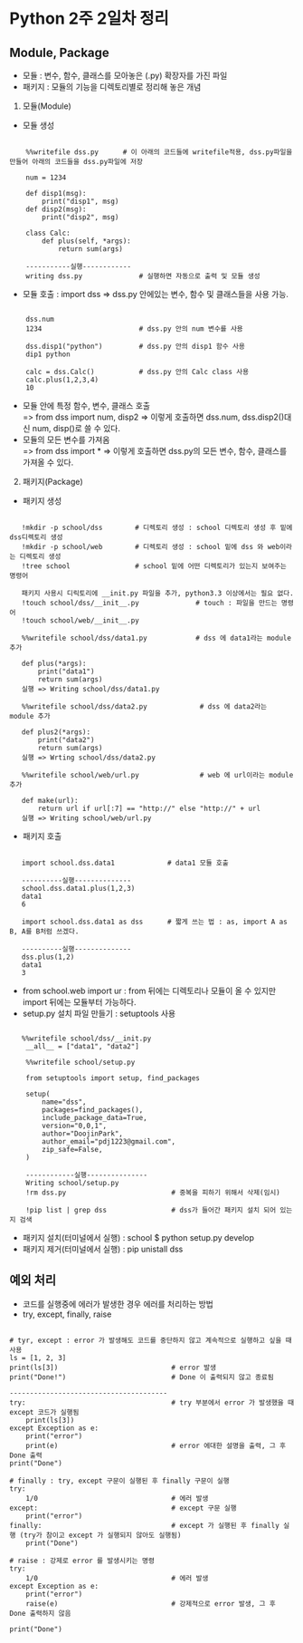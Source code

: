 # Python 2주 2일차 정리

## Module, Package
* 모듈 : 변수, 함수, 클래스를 모아놓은 (.py) 확장자를 가진 파일
* 패키지 : 모듈의 기능을 디렉토리별로 정리해 놓은 개념

 1. 모듈(Module)
- 모듈 생성
<pre><code>
    %%writefile dss.py      # 이 아래의 코드들에 writefile적용, dss.py파일을 만들어 아래의 코드들을 dss.py파일에 저장 

    num = 1234

    def disp1(msg):
        print("disp1", msg)
    def disp2(msg):
        print("disp2", msg)
    
    class Calc:
        def plus(self, *args):
            return sum(args)

    -----------실행------------
    writing dss.py              # 실행하면 자동으로 출력 및 모듈 생성
</code></pre>

- 모듈 호출 : import dss => dss.py 안에있는 변수, 함수 및 클래스들을 사용 가능.
<pre><code>
    dss.num
    1234                        # dss.py 안의 num 변수를 사용

    dss.disp1("python")         # dss.py 안의 disp1 함수 사용
    dip1 python

    calc = dss.Calc()           # dss.py 안의 Calc class 사용
    calc.plus(1,2,3,4)
    10
</code></pre>
- 모듈 안에 특정 함수, 변수, 클래스 호출   
=> from dss import num, disp2 => 이렇게 호출하면 dss.num, dss.disp2()대신 num, disp()로 쓸 수 있다.
- 모듈의 모든 변수를 가져옴   
=> from dss import * => 이렇게 호출하면 dss.py의 모든 변수, 함수, 클래스를 가져올 수 있다.

2. 패키지(Package)
- 패키지 생성
<pre><code>
   !mkdir -p school/dss        # 디렉토리 생성 : school 디렉토리 생성 후 밑에 dss디렉토리 생성
   !mkdir -p school/web        # 디렉토리 생성 : school 밑에 dss 와 web이라는 디렉토리 생성
   !tree school                # school 밑에 어떤 디렉토리가 있는지 보여주는 명령어
    
   패키지 사용시 디릭토리에 __init.py 파일을 추가, python3.3 이상에서는 필요 없다.   
   !touch school/dss/__init__.py              # touch : 파일을 만드는 명령어
   !touch school/web/__init__.py

   %%writefile school/dss/data1.py            # dss 에 data1라는 module 추가
   
   def plus(*args):
       print("data1")
       return sum(args)
   실행 => Writing school/dss/data1.py
    
   %%writefile school/dss/data2.py             # dss 에 data2라는 module 추가

   def plus2(*args):
       print("data2")
       return sum(args)
   실행 => Wrting school/dss/data2.py

   %%writefile school/web/url.py               # web 에 url이라는 module 추가

   def make(url):
       return url if url[:7] == "http://" else "http://" + url
   실행 => Writing school/web/url.py
</code></pre>

- 패키지 호출
<pre><code>
   import school.dss.data1             # data1 모듈 호출

   ----------실행--------------
   school.dss.data1.plus(1,2,3)
   data1
   6
    
   import school.dss.data1 as dss      # 짧게 쓰는 법 : as, import A as B, A를 B처럼 쓰겠다.

   ----------실행--------------
   dss.plus(1,2)
   data1
   3
</code></pre>
- from school.web import ur : from 뒤에는 디렉토리나 모듈이 올 수 있지만 import 뒤에는 모듈부터 가능하다.
- setup.py 설치 파일 만들기 : setuptools 사용
<pre><code>
   %%writefile school/dss/__init.py    
    __all__ = ["data1", "data2"]

    %%writefile school/setup.py

    from setuptools import setup, find_packages

    setup(
        name="dss",
        packages=find_packages(),
        include_package_data=True,
        version="0,0,1",
        author="DoojinPark",
        author_email="pdj1223@gmail.com",
        zip_safe=False,
    )

    ------------실행---------------
    Writing school/setup.py
    !rm dss.py                          # 중복을 피하기 위해서 삭제(임시)

    !pip list | grep dss                # dss가 들어간 패키지 설치 되어 있는지 검색
</code></pre>

- 패키지 설치(터미널에서 실행) : school $ python setup.py develop   
- 패키지 제거(터미널에서 실행) : pip unistall dss   

## 예외 처리
* 코드를 실행중에 에러가 발생한 경우 에러를 처리하는 방법
* try, except, finally, raise
<pre><code>
# tyr, except : error 가 발생해도 코드를 중단하지 않고 계속적으로 실행하고 싶을 때 사용
ls = [1, 2, 3]
print(ls[3])                            # error 발생                
print("Done!")                          # Done 이 출력되지 않고 종료됨

---------------------------------------
try:                                    # try 부분에서 error 가 발생했을 때 except 코드가 실행됨
    print(ls[3])
except Exception as e:
    print("error")
    print(e)                            # error 에대한 설명을 출력, 그 후 Done 출력
print("Done")

# finally : try, except 구문이 실행된 후 finally 구문이 실행
try:
    1/0                                 # 에러 발생
except:                                 # except 구문 실행
    print("error")
finally:                                # except 가 실행된 후 finally 실행 (try가 참이고 except 가 실행되지 않아도 실행됨)
    print("Done")

# raise : 강제로 error 를 발생시키는 명령
try:
    1/0                                 # 에러 발생
except Exception as e:
    print("error")
    raise(e)                            # 강제적으로 error 발생, 그 후 Done 출력하지 않음

print("Done")
</code></pre>